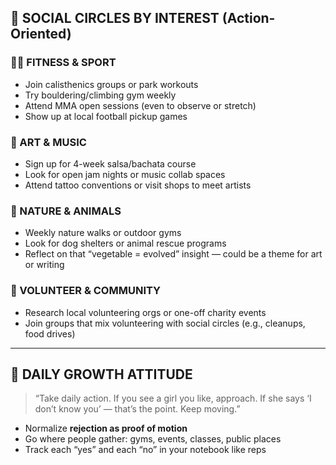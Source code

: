 ## 🔄 SOCIAL CIRCLES BY INTEREST (Action-Oriented)

### 🏋️‍♂️ FITNESS & SPORT
- Join calisthenics groups or park workouts
- Try bouldering/climbing gym weekly
- Attend MMA open sessions (even to observe or stretch)
- Show up at local football pickup games

### 🎨 ART & MUSIC
- Sign up for 4-week salsa/bachata course  
- Look for open jam nights or music collab spaces  
- Attend tattoo conventions or visit shops to meet artists  

### 🌿 NATURE & ANIMALS
- Weekly nature walks or outdoor gyms  
- Look for dog shelters or animal rescue programs  
- Reflect on that “vegetable = evolved” insight — could be a theme for art or writing  

### 🫶 VOLUNTEER & COMMUNITY
- Research local volunteering orgs or one-off charity events  
- Join groups that mix volunteering with social circles (e.g., cleanups, food drives)

---

## 🎯 DAILY GROWTH ATTITUDE

> “Take daily action. If you see a girl you like, approach. If she says ‘I don’t know you’ — that’s the point. Keep moving.”

- Normalize **rejection as proof of motion**
- Go where people gather: gyms, events, classes, public places
- Track each “yes” and each “no” in your notebook like reps